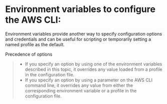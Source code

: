 # Environment variables to configure the AWS CLI:
Environment variables provide another way to specify configuration options and credentials and can be useful for scripting or temporarily setting a named profile as the default.

Precedence of options
> - If you specify an option by using one of the environment variables described in this topic, it overrides any value loaded from a profile in the configuration file.
> - If you specify an option by using a parameter on the AWS CLI command line, it overrides any value from either the corresponding environment variable or a profile in the configuration file.
